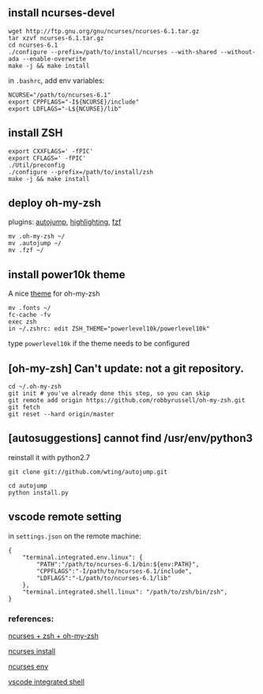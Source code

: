## install ncurses-devel
``` shell
wget http://ftp.gnu.org/gnu/ncurses/ncurses-6.1.tar.gz
tar xzvf ncurses-6.1.tar.gz
cd ncurses-6.1
./configure --prefix=/path/to/install/ncurses --with-shared --without-ada --enable-overwrite
make -j && make install
```
in `.bashrc`, add env variables:
``` shell
NCURSE="/path/to/ncurses-6.1"
export CPPFLAGS="-I${NCURSE}/include" 
export LDFLAGS="-L${NCURSE}/lib" 
```

## install ZSH
``` shell
export CXXFLAGS=' -fPIC'
export CFLAGS=' -fPIC'
./Util/preconfig
./configure --prefix=/path/to/install/zsh 
make -j && make install
```

## deploy oh-my-zsh
plugins: [autojump](https://github.com/wting/autojump#installation), [highlighting](highlighting), [fzf](https://github.com/unixorn/fzf-zsh-plugin)
``` shell
mv .oh-my-zsh ~/ 
mv .autojump ~/
mv .fzf ~/
```

## install power10k theme
A nice [theme](https://github.com/romkatv/powerlevel10k) for oh-my-zsh
```
mv .fonts ~/
fc-cache -fv
exec zsh
in ~/.zshrc: edit ZSH_THEME="powerlevel10k/powerlevel10k"
```
type `powerlevel10k` if the theme needs to be configured

## [oh-my-zsh] Can't update: not a git repository.
``` shell
cd ~/.oh-my-zsh
git init # you've already done this step, so you can skip
git remote add origin https://github.com/robbyrussell/oh-my-zsh.git
git fetch
git reset --hard origin/master
```

## [autosuggestions] cannot find /usr/env/python3
reinstall it with python2.7
``` shell
git clone git://github.com/wting/autojump.git

cd autojump
python install.py
```
## vscode remote setting
in `settings.json` on the remote machine:
```
{
    "terminal.integrated.env.linux": {
        "PATH":"/path/to/ncurses-6.1/bin:${env:PATH}",
        "CPPFLAGS":"-I/path/to/ncurses-6.1/include",
        "LDFLAGS":"-L/path/to/ncurses-6.1/lib" 
    },
    "terminal.integrated.shell.linux": "/path/to/zsh/bin/zsh",
}
```
### references:
[ncurses + zsh + oh-my-zsh](https://jdhao.github.io/2018/10/13/centos_zsh_install_use/)

[ncurses install](https://blog.csdn.net/wuxun1997/article/details/115525735)

[ncurses env](https://unix.stackexchange.com/questions/123597/building-zsh-without-admin-priv-no-terminal-handling-library-found)

[vscode integrated shell](https://github.com/microsoft/vscode-remote-release/issues/38)